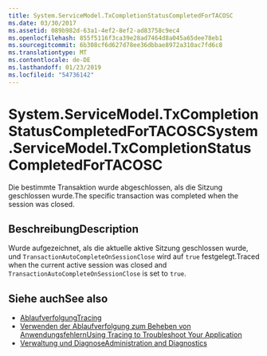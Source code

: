 ```yaml
---
title: System.ServiceModel.TxCompletionStatusCompletedForTACOSC
ms.date: 03/30/2017
ms.assetid: 089b982d-63a1-4ef2-8ef2-ad83758c9ec4
ms.openlocfilehash: 855f5116f3ca39e28ad7464d8a045a65dee78eb1
ms.sourcegitcommit: 6b308cf6d627d78ee36dbbae8972a310ac7fd6c8
ms.translationtype: MT
ms.contentlocale: de-DE
ms.lasthandoff: 01/23/2019
ms.locfileid: "54736142"
---
```

# <a name="systemservicemodeltxcompletionstatuscompletedfortacosc"></a><span data-ttu-id="56c24-102">System.ServiceModel.TxCompletionStatusCompletedForTACOSC</span><span class="sxs-lookup"><span data-stu-id="56c24-102">System.ServiceModel.TxCompletionStatusCompletedForTACOSC</span></span>
<span data-ttu-id="56c24-103">Die bestimmte Transaktion wurde abgeschlossen, als die Sitzung geschlossen wurde.</span><span class="sxs-lookup"><span data-stu-id="56c24-103">The specific transaction was completed when the session was closed.</span></span>  
  
## <a name="description"></a><span data-ttu-id="56c24-104">Beschreibung</span><span class="sxs-lookup"><span data-stu-id="56c24-104">Description</span></span>  
 <span data-ttu-id="56c24-105">Wurde aufgezeichnet, als die aktuelle aktive Sitzung geschlossen wurde, und `TransactionAutoCompleteOnSessionClose` wird auf `true` festgelegt.</span><span class="sxs-lookup"><span data-stu-id="56c24-105">Traced when the current active session was closed and `TransactionAutoCompleteOnSessionClose` is set to `true`.</span></span>  
  
## <a name="see-also"></a><span data-ttu-id="56c24-106">Siehe auch</span><span class="sxs-lookup"><span data-stu-id="56c24-106">See also</span></span>
- [<span data-ttu-id="56c24-107">Ablaufverfolgung</span><span class="sxs-lookup"><span data-stu-id="56c24-107">Tracing</span></span>](../../../../../docs/framework/wcf/diagnostics/tracing/index.md)
- [<span data-ttu-id="56c24-108">Verwenden der Ablaufverfolgung zum Beheben von Anwendungsfehlern</span><span class="sxs-lookup"><span data-stu-id="56c24-108">Using Tracing to Troubleshoot Your Application</span></span>](../../../../../docs/framework/wcf/diagnostics/tracing/using-tracing-to-troubleshoot-your-application.md)
- [<span data-ttu-id="56c24-109">Verwaltung und Diagnose</span><span class="sxs-lookup"><span data-stu-id="56c24-109">Administration and Diagnostics</span></span>](../../../../../docs/framework/wcf/diagnostics/index.md)
